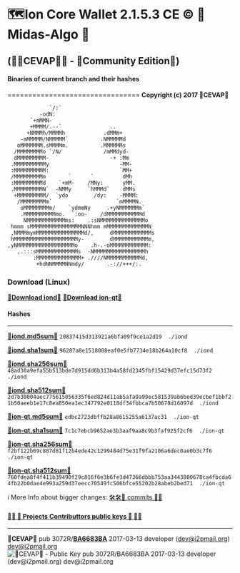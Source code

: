 # 🗺️Ion Core Wallet 2.1.5.3 CE ©️ 👒 Midas-Algo 👒
## (🐼🐼CEVAP🐼🐼 - 👯Community Edition👯)

#### Binaries of current branch and their hashes
================================
**Copyright (c) 2017 🐼CEVAP🐼**

                 `/:`                           
              -odN:                             
           `+mMMN-                              
           +MMMM/.--`               ..          
          +NMMMh/MMMMh            .dMMm+        
        -mMMMMM/NMMMMM`          .NMMMMMd       
       oMMMMMMM.sMMMMm.          .MMMMMMs       
      /MMMMMMMMo `/N/             /mMMdyd-      
      dMMMMMMMMM-  `                -+ :Mm      
     .MMMMMMMMMMy                      -MM-     
     :MMMMMMMMMM:                      `MM+     
     /MMMMMMMMMm       `      `         dMh     
     :MMMMMMMMMd    `+mM-    /MNy:      yMM.    
     .MMMMMMMMMN`  -NMMy     `hMMMd`    dMMs    
      +MMMMMMMMM/  `ydo        /dy:    -MMMM:   
       /MMMMMMMMm`                    `mMMMMN.  
        oMMMMMMMMm/    `ydmmNy     .+yNMMMMMMm` 
        .MMMMMMMMMMmo.  `:oo-    /dMMMMMMMMMMMd 
         NMMMMMMMMMMMMms:    .:sNMMMMMMMMMMMMMMo
     hmmm sMMMMMMMMMMMMMMMMNNNhmm mMMMMMMMMMMMMMN
     ,NMMMmymMMMMMMMMMMMMMMMd/,     dMMMMMMMMMMMMs
     hMMMMMMMMMMMMMMMMMMMMy-        dMMMMMMMMMMMm,
    ,yNMMMMMMMMMMMMMMMMMMo    .h-.-oMMMMMMMMMMMM: 
       ,.:::sMMMMMMMMMMMMMs  -NMMMMMMMMMMMMMMMMh  
            :MMMMMMMMMMMMMM+ .////NMMMMMMMMMMMd,  
             +hdNNMMMMNNmdy/       .-://+++/:.    

### Download (Linux)
[**🐼Download iond🐼**](https://raw.githubusercontent.com/cevap/ion/midas-algo/bin/iond)
[**🐼Download ion-qt🐼**](https://raw.githubusercontent.com/cevap/ion/midas-algo/bin/ion-qt)

#### Hashes
---------------------------
**[🐼iond.md5sum🐼](https://raw.githubusercontent.com/cevap/ion/midas-algo/bin/iond.md5sum)**
		`20837415d313921a6bfa09f9ce1a2d19  ./iond`

**[🐼iond.sha1sum🐼](https://raw.githubusercontent.com/cevap/ion/midas-algo/bin/iond.sha1sum)**
		`96287a8e1518008eaf0e5fb7734e18b264a10cf8  ./iond`

**[🐼iond.sha256sum🐼](https://raw.githubusercontent.com/cevap/ion/midas-algo/bin/iond.sha256sum)**
		`48ad30a9efa55b513bde7d915dd6b313b4a58fd2345fbf15429d37efc15d73f2  ./iond`

**[🐼iond.sha512sum🐼](https://raw.githubusercontent.com/cevap/ion/midas-algo/bin/iond.sha512sum)**
		`2d7b30004aec775615056335f6ed824d11ab5afa9a99ec581539ab6bed39ecbef1bbf21b50aeeb1e17c8ea850ea1ec347792e0118df34fbbca7b50678d16097d  ./iond`

**[🐼ion-qt.md5sum🐼](https://raw.githubusercontent.com/cevap/ion/midas-algo/bin/ion-qt.md5sum)**
		`edbc2723dbffb28a8615255a6137ac31  ./ion-qt`

**[🐼ion-qt.sha1sum🐼](https://raw.githubusercontent.com/cevap/ion/midas-algo/bin/ion-qt.sha1sum)**
		`7c1c7ebcb9652ae3b3aaf9aa8c9b3faf925f2cf6  ./ion-qt`

**[🐼ion-qt.sha256sum🐼](https://raw.githubusercontent.com/cevap/ion/midas-algo/bin/ion-qt.sha256sum)**
		`f2bf122b69c887d81f12b4ede42c1299484d75e31f9fa2106a6dec0ae0b3c7f6  ./ion-qt`

**[🐼ion-qt.sha512sum🐼](https://raw.githubusercontent.com/cevap/ion/midas-algo/bin/ion-qt.sha512sum)**
		`760fdea8f4f411b39490f29c816f6e3b6fe3d47366dbbb753aa3443800678ca4fbcda64fb22b0dae4e993a259d37eecc70549fc506bfce55202b28abeb2bed71  ./ion-qt`


ℹ️ More Info about bigger changes: [🛠️🛠️🐼 commits 💩🚽](https://github.com/cevap/ion/commits/midas-algo)


#### [👨‍💻 🔑 Projects Contributtors public keys 🔑 👩‍💻](https://github.com/cevap/ion/tree/master/contrib/publickeys)
-----------------------------
**🐼CEVAP🐼**
pub  3072R/**[BA6683BA](https://pgp.mit.edu/pks/lookup?op=get&search=0x49464B32BA6683BA)** 2017-03-13 developer (dev@i2pmail.org) <dev@i2pmail.org>
![🐼CEVAP🐼 - Public Key pub  3072R/BA6683BA 2017-03-13 developer (dev@i2pmail.org) <dev@i2pmail.org>](https://raw.githubusercontent.com/cevap/ion/master/contrib/publickeys/publickey-cevap.png)


